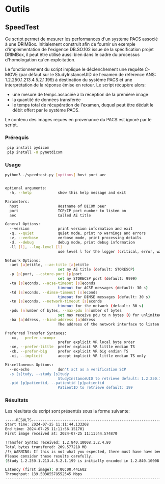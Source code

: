 # Outils

## SpeedTest

Ce script permet de mesurer les performances d'un système PACS associé à une DRIMBox. Initialement construit afin de fournir un exemple d'implémentation de l'exigence DB.SO.102 issue de la spécification projet DRIMBox, il peut être utilisé aussi bien dans le cadre du processus d'homologation qu'en exploitation. 

Le fonctionnement du script implique le déclenchement une requête C-MOVE (par défaut sur le StudyInstanceUID de l'examen de référence ANS: 1.2.250.1.213.4.5.2.1.199) à destination du système PACS et une interprétation de la réponse émise en retour.
Le script récupère alors:
-  une mesure de temps associée à la réception de la première image
-  la quantité de données transférée
-  le temps total de récupération de l'examen, duquel peut être déduit le débit offert par le système PACS.

Le contenu des images reçues en provenance du PACS est ignoré par le script.

### Prérequis

```bash
 pip install pydicom
 pip install -U pynetdicom
```

### Usage

```bash
python3 ./speedtest.py [options] host port aec


optional arguments:
  -h, --help            show this help message and exit

Parameters:
  host                  Hostname of DICOM peer
  port                  TCP/IP port number to listen on
  aec                   Called AE title

General Options:
  --version             print version information and exit
  -q, --quiet           quiet mode, print no warnings and errors
  -v, --verbose         verbose mode, print processing details
  -d, --debug           debug mode, print debug information
  -ll [l], --log-level [l]
                        use level l for the logger (critical, error, warn, info, debug)

Network Options:
  -aet [a]etitle, --ae-title [a]etitle
                        set my AE title (default: STORESCP)
  -p [p]port, --cstore-port [p]port
                        set my STORECSP port (default: 9999)
  -ta [s]econds, --acse-timeout [s]econds
                        timeout for ACSE messages (default: 30 s)
  -td [s]econds, --dimse-timeout [s]econds
                        timeout for DIMSE messages (default: 30 s)
  -tn [s]econds, --network-timeout [s]econds
                        timeout for the network (default: 30 s)
  -pdu [n]umber of bytes, --max-pdu [n]umber of bytes
                        set max receive pdu to n bytes (0 for unlimited, default: 16382)
  -ba [a]ddress, --bind-address [a]ddress
                        The address of the network interface to listen on. If unset, listen on all interfaces.

Preferred Transfer Syntaxes:
  -x=, --prefer-uncompr
                        prefer explicit VR local byte order
  -xe, --prefer-little  prefer explicit VR little endian TS
  -xb, --prefer-big     prefer explicit VR big endian TS
  -xi, --implicit       accept implicit VR little endian TS only

Miscellaneous Options:
  --no-echo             don't act as a verification SCP
  -s [s]tudy, --study [s]tudy
                        StudyInstanceUID to retrieve default: 1.2.250.1.213.4.5.2.1.199
  -pid [p]patientid, --patientid [p]patientid
                        PatientID to retrieve default: 199
```

### Résultats

Les résultats du script sont présentés sous la forme suivante:

```bash
-----RESULTS-------------------------------------------------------------------------
Start time: 2024-07-25 11:11:44.133268
End time: 2024-07-25 11:11:56.151701
First image received at: 2024-07-25 11:11:44.574870

Transfer Syntax received: 1.2.840.10008.1.2.4.80
Total bytes transfered: 209.577218 MB
/!\ WARNING: If this is not what you expected, there must have have been some TS conversion from the PACS
Please consider these results carefully.
(Study 1.2.250.1.213.4.5.2.1.199 is initially encoded in 1.2.840.10008.1.2.4.80)

Latency (first image): 0:00:00.441602
Throughput: 139.50385578552545 Mbps
------------------------------------------------------------------------------------
```

